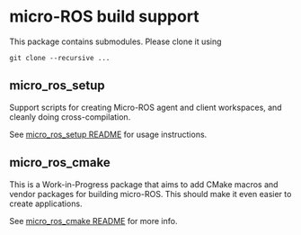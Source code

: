 # micro-ROS build support

This package contains submodules. Please clone it using

```git clone --recursive ...```

## micro_ros_setup

Support scripts for creating Micro-ROS agent and client workspaces,
and cleanly doing cross-compilation.

See [micro_ros_setup README](micro_ros_setup/README.md) for usage instructions.

## micro_ros_cmake

This is a Work-in-Progress package that aims to add
CMake macros and vendor packages for building micro-ROS.
This should make it even easier to create applications.

See [micro_ros_cmake README](micro_ros_cmake/README.md) for more info.
